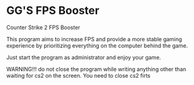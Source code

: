 # GG'S FPS Booster

Counter Strike 2 FPS Booster

This program aims to increase FPS and provide a more stable gaming experience by prioritizing everything on the computer behind the game.

Just start the program as administrator and enjoy your game.

WARNING!!!
do not close the program while writing anything other than waiting for cs2 on the screen.
You need to close cs2 firts
